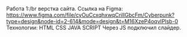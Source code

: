 Работа 1:/br
верстка сайта.
Ссылка на Figma: https://www.figma.com/file/cyOuCcxqhxwqCrillGbcFm/Cyberpunk?type=design&node-id=2-614&mode=design&t=M16XzeP4oqvIPlsb-0
Технологии: HTML CSS JAVA SCRIPT
Через JS подключил слайдер.
